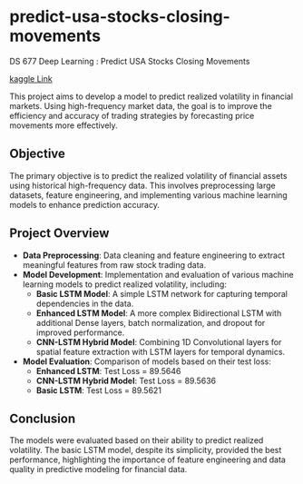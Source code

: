 # predict-usa-stocks-closing-movements
DS 677 Deep Learning : Predict USA Stocks Closing Movements

[kaggle Link](https://www.kaggle.com/competitions/optiver-trading-at-the-close/overview)

This project aims to develop a model to predict realized volatility in financial markets. Using high-frequency market data, the goal is to improve the efficiency and accuracy of trading strategies by forecasting price movements more effectively.

## Objective

The primary objective is to predict the realized volatility of financial assets using historical high-frequency data. This involves preprocessing large datasets, feature engineering, and implementing various machine learning models to enhance prediction accuracy.

## Project Overview

- **Data Preprocessing**: Data cleaning and feature engineering to extract meaningful features from raw stock trading data.
- **Model Development**: Implementation and evaluation of various machine learning models to predict realized volatility, including:
  - **Basic LSTM Model**: A simple LSTM network for capturing temporal dependencies in the data.
  - **Enhanced LSTM Model**: A more complex Bidirectional LSTM with additional Dense layers, batch normalization, and dropout for improved performance.
  - **CNN-LSTM Hybrid Model**: Combining 1D Convolutional layers for spatial feature extraction with LSTM layers for temporal dynamics.
- **Model Evaluation**: Comparison of models based on their test loss:
  - **Enhanced LSTM**: Test Loss = 89.5646 
  - **CNN-LSTM Hybrid Model**: Test Loss = 89.5636 
  - **Basic LSTM**: Test Loss = 89.5621 

## Conclusion

The models were evaluated based on their ability to predict realized volatility. The basic LSTM model, despite its simplicity, provided the best performance, highlighting the importance of feature engineering and data quality in predictive modeling for financial data.

